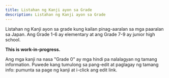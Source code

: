```yaml
---
title: Listahan ng Kanji ayon sa Grade
description: Listahan ng Kanji ayon sa Grade
---
```

Listahan ng Kanji ayon sa grade kung kailan pinag-aaralan sa mga paaralan sa Japan. Ang Grade 1-6 ay elementary at ang Grade 7-9 ay junior high school.

**This is work-in-progress.**

Ang mga kanji na nasa "Grade 0" ay mga hindi pa nalalagyan ng tamang information. Puwede kang tumulong sa pang-edit at paglagay ng tamang info: pumunta sa page ng kanji at i-click ang edit link.
